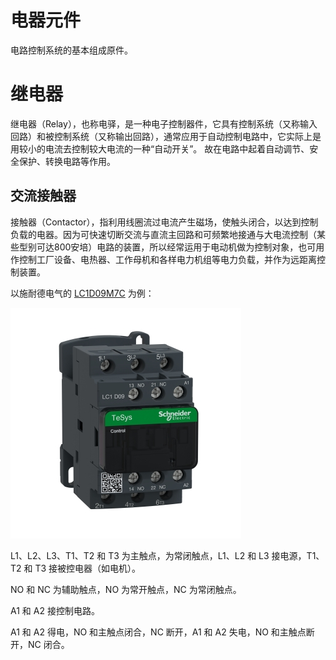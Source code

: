 # 电器元件

电路控制系统的基本组成原件。

# 继电器

继电器（Relay），也称电驿，是一种电子控制器件，它具有控制系统（又称输入回路）和被控制系统（又称输出回路），通常应用于自动控制电路中，它实际上是用较小的电流去控制较大电流的一种“自动开关”。 故在电路中起着自动调节、安全保护、转换电路等作用。

## 交流接触器

接触器（Contactor），指利用线圈流过电流产生磁场，使触头闭合，以达到控制负载的电器。因为可快速切断交流与直流主回路和可频繁地接通与大电流控制（某些型别可达800安培）电路的装置，所以经常运用于电动机做为控制对象，也可用作控制工厂设备、电热器、工作母机和各样电力机组等电力负载，并作为远距离控制装置。

以施耐德电气的 [LC1D09M7C](https://www.schneider-electric.cn/zh/product/LC1D09M7C/tesys-deca%E6%8E%A5%E8%A7%A6%E5%99%A83%E6%9E%813noac3-ac3e440v9a220vac%E8%9E%BA%E9%92%89%E7%AB%AF%E5%AD%90/) 为例：

![施耐德 LC1D09M7C 交流接触器](./assets/电器元件/施耐德-LC1D09M7C.jpg)

L1、L2、L3、T1、T2 和 T3 为主触点，为常闭触点，L1、L2 和 L3 接电源，T1、T2 和 T3 接被控电器（如电机）。

NO 和 NC 为辅助触点，NO 为常开触点，NC 为常闭触点。

A1 和 A2 接控制电路。

A1 和 A2 得电，NO 和主触点闭合，NC 断开，A1 和 A2 失电，NO 和主触点断开，NC 闭合。